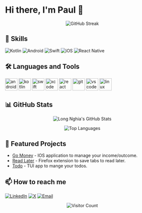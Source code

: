 # Hi there, I'm Paul 👋

<p align="center">
  <img src="https://streak-stats.demolab.com?user=longnghia&theme=transparent" alt="GitHub Streak" />
</p>

## 🚀 Skills

![Kotlin](https://img.shields.io/badge/kotlin-%23FF5722.svg?style=for-the-badge&logo=kotlin&logoColor=white)
![Android](https://img.shields.io/badge/android-3DDC84?style=for-the-badge&logo=android&logoColor=white)
![Swift](https://img.shields.io/badge/swift-%23FA7343.svg?style=for-the-badge&logo=swift&logoColor=white)
![iOS](https://img.shields.io/badge/iOS-000000?style=for-the-badge&logo=ios&logoColor=white)
![React Native](https://img.shields.io/badge/react_native-%2320232a.svg?style=for-the-badge&logo=react&logoColor=%2361DAFB)

## 🛠️ Languages and Tools

<p align="left">
  <img src="https://cdn.jsdelivr.net/gh/devicons/devicon@latest/icons/android/android-original.svg" alt="android" width="40" height="40"/>
  <img src="https://cdn.jsdelivr.net/gh/devicons/devicon@latest/icons/kotlin/kotlin-original.svg" alt="kotlin" width="40" height="40"/>
  <img src="https://cdn.jsdelivr.net/gh/devicons/devicon/icons/swift/swift.svg" alt="swift" width="40" height="40"/>
  <img src="https://cdn.jsdelivr.net/gh/devicons/devicon/icons/xcode/xcode-original.svg" alt="xcode" width="40" height="40"/>
  <img src="https://cdn.jsdelivr.net/gh/devicons/devicon/icons/react/react-original.svg" alt="react" width="40" height="40"/>
  <img src="https://cdn.jsdelivr.net/gh/devicons/devicon/icons/git/git-original.svg" alt="git" width="40" height="40"/>
  <img src="https://cdn.jsdelivr.net/gh/devicons/devicon/icons/vscode/vscode-original.svg" alt="vscode" width="40" height="40"/>
  <img src="https://cdn.jsdelivr.net/gh/devicons/devicon/icons/linux/linux-original.svg" alt="linux" width="40" height="40"/>
</p>

## 📊 GitHub Stats

<p align="center">
  <img src="https://github-readme-stats.vercel.app/api?username=longnghia&show_icons=true&theme=transparent" alt="Long Nghia's GitHub Stats" />
</p>

<p align="center">
  <img src="https://github-readme-stats.vercel.app/api/top-langs/?username=longnghia&layout=compact&theme=transparent" alt="Top Languages" />
</p>

## 🌟 Featured Projects

- [Go Money](https://github.com/longnghia/GoMoney) - IOS application to manage your income/outcome.
- [Read Later](https://github.com/longnghia/read-later) - Firefox extension to save tabs to read later.
- [Todo](https://github.com/longnghia/project3) - TUI app to mange your todos.

## 📫 How to reach me

[![LinkedIn](https://img.shields.io/badge/LinkedIn-0077B5?style=for-the-badge&logo=linkedin&logoColor=white)](https://www.linkedin.com/in/nguyen-long-nghia)
[![X](https://img.shields.io/badge/Twitter-1DA1F2?style=for-the-badge&logo=twitter&logoColor=white)](https://x.com/Long36691455)
[![Email](https://img.shields.io/badge/Email-D14836?style=for-the-badge&logo=gmail&logoColor=white)](mailto:longnghia2.00@gmail.com)

<p align="center">
   <img src="https://profile-counter.glitch.me/longnghia/count.svg" alt="Visitor Count" />
</p>
